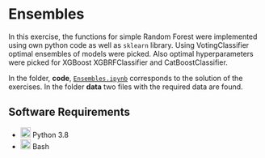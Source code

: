 # Ensembles
In this exercise, the functions for simple Random Forest were implemented using own python code as well as `sklearn` library. Using VotingClassifier optimal ensembles of models were picked. Also optimal hyperparameters were picked for XGBoost XGBRFClassifier and CatBoostClassifier.

In the folder, **code**, [`Ensembles.ipynb`](https://github.com/AnnaToi01/BI_ML_2021/blob/hw5_ensembles/hw5_ensembles/code/Ensembles.ipynb) corresponds to the solution of the exercises. In the folder **data** two files with the required data are found.

## Software Requirements

* <img src=https://github.com/simple-icons/simple-icons/blob/develop/icons/python.svg height=20> Python 3.8
* <img src=https://github.com/simple-icons/simple-icons/blob/develop/icons/gnubash.svg height=20> Bash

